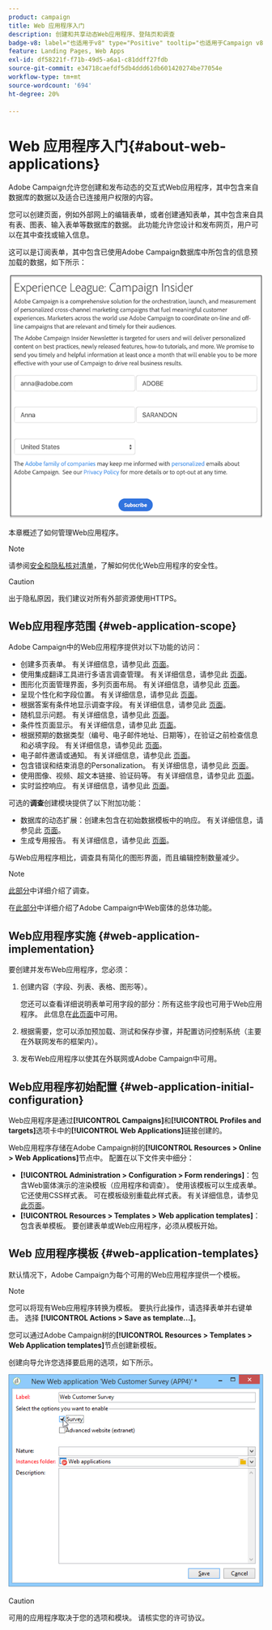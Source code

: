 ```yaml
---
product: campaign
title: Web 应用程序入门
description: 创建和共享动态Web应用程序、登陆页和调查
badge-v8: label="也适用于v8" type="Positive" tooltip="也适用于Campaign v8"
feature: Landing Pages, Web Apps
exl-id: df58221f-f71b-49d5-a6a1-c81ddff27fdb
source-git-commit: e34718caefdf5db4ddd61db601420274be77054e
workflow-type: tm+mt
source-wordcount: '694'
ht-degree: 20%

---
```


# Web 应用程序入门{#about-web-applications}



Adobe Campaign允许您创建和发布动态的交互式Web应用程序，其中包含来自数据库的数据以及适合已连接用户权限的内容。

您可以创建页面，例如外部网上的编辑表单，或者创建通知表单，其中包含来自具有表、图表、输入表单等数据库的数据。 此功能允许您设计和发布网页，用户可以在其中查找或输入信息。

这可以是订阅表单，其中包含已使用Adobe Campaign数据库中所包含的信息预加载的数据，如下所示：

![](assets/webapp_form_sample.png)

本章概述了如何管理Web应用程序。

>[!NOTE]
>
>请参阅[安全和隐私核对清单](https://helpx.adobe.com/cn/campaign/kb/acc-security.html)，了解如何优化Web应用程序的安全性。

>[!CAUTION]
>
>出于隐私原因，我们建议对所有外部资源使用HTTPS。

## Web应用程序范围 {#web-application-scope}

Adobe Campaign中的Web应用程序提供对以下功能的访问：

* 创建多页表单。 有关详细信息，请参见此 [ 页面](about-web-forms.md)。
* 使用集成翻译工具进行多语言调查管理。 有关详细信息，请参见此 [ 页面](translating-a-web-application.md)。
* 图形化页面管理界面，多列页面布局。 有关详细信息，请参见此 [ 页面](designing-a-web-application.md)。
* 呈现个性化和字段位置。 有关详细信息，请参见此 [ 页面](editing-content.md#adding-personalization-content)。
* 根据答案有条件地显示调查字段。 有关详细信息，请参见此 [ 页面](form-rendering.md#defining-fields-conditional-display)。
* 随机显示问题。 有关详细信息，请参见此 [ 页面](../../surveys/using/building-a-survey.md#adding-questions)。
* 条件性页面显示。 有关详细信息，请参见此 [ 页面](defining-web-forms-page-sequencing.md#conditional-page-display)。
* 根据预期的数据类型（编号、电子邮件地址、日期等），在验证之前检查信息 和必填字段。 有关详细信息，请参见此 [ 页面](form-rendering.md#defining-control-settings)。
* 电子邮件邀请或通知。 有关详细信息，请参见此 [ 页面](publishing-a-web-form.md#delivering-a-form-via-email)。
* 包含错误和结束消息的Personalization。 有关详细信息，请参见此 [ 页面](defining-web-forms-properties.md#setting-up-an-error-page)。
* 使用图像、视频、超文本链接、验证码等。 有关详细信息，请参见此 [ 页面](editing-content.md)。
* 实时监控响应。 有关详细信息，请参见此 [ 页面](../../surveys/using/publish-track-and-use-collected-data.md#response-tracking)。

可选的&#x200B;**调查**&#x200B;创建模块提供了以下附加功能：

* 数据库的动态扩展：创建未包含在初始数据模板中的响应。 有关详细信息，请参见此 [ 页面](../../surveys/using/managing-answers.md#storing-collected-answers)。
* 生成专用报告。 有关详细信息，请参见此 [ 页面](../../surveys/using/publish-track-and-use-collected-data.md#reports-on-surveys)。

与Web应用程序相比，调查具有简化的图形界面，而且编辑控制数量减少。

>[!NOTE]
>
>[此部分](../../surveys/using/about-surveys.md)中详细介绍了调查。
>
>在[此部分](about-web-forms.md)中详细介绍了Adobe Campaign中Web窗体的总体功能。

## Web应用程序实施 {#web-application-implementation}

要创建并发布Web应用程序，您必须：

1. 创建内容（字段、列表、表格、图形等）。

   您还可以查看详细说明表单可用字段的部分：所有这些字段也可用于Web应用程序。 此信息在[此页面](adding-fields-to-a-web-form.md)中可用。

1. 根据需要，您可以添加预加载、测试和保存步骤，并配置访问控制系统（主要在外联网发布的框架内）。
1. 发布Web应用程序以使其在外联网或Adobe Campaign中可用。

## Web应用程序初始配置 {#web-application-initial-configuration}

Web应用程序是通过&#x200B;**[!UICONTROL Campaigns]**&#x200B;和&#x200B;**[!UICONTROL Profiles and targets]**&#x200B;选项卡中的&#x200B;**[!UICONTROL Web Applications]**&#x200B;链接创建的。

Web应用程序存储在Adobe Campaign树的&#x200B;**[!UICONTROL Resources > Online > Web Applications]**&#x200B;节点中。 配置在以下文件夹中细分：

* **[!UICONTROL Administration > Configuration > Form renderings]**：包含Web窗体演示的渲染模板（应用程序和调查）。 使用该模板可以生成表单。 它还使用CSS样式表。 可在模板级别重载此样式表。 有关详细信息，请参见[此页面](form-rendering.md#selecting-the-form-rendering-template)。
* **[!UICONTROL Resources > Templates > Web application templates]**：包含表单模板。 要创建表单或Web应用程序，必须从模板开始。

## Web 应用程序模板 {#web-application-templates}

默认情况下，Adobe Campaign为每个可用的Web应用程序提供一个模板。

>[!NOTE]
>
>您可以将现有Web应用程序转换为模板。 要执行此操作，请选择表单并右键单击。 选择 **[!UICONTROL Actions > Save as template...]**。

您可以通过Adobe Campaign树的&#x200B;**[!UICONTROL Resources > Templates > Web Application templates]**&#x200B;节点创建新模板。

创建向导允许您选择要启用的选项，如下所示。

![](assets/webapp_create_template.png)

>[!CAUTION]
>
>可用的应用程序取决于您的选项和模块。 请核实您的许可协议。
